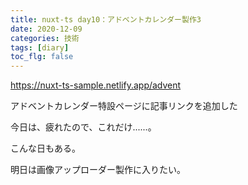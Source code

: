 ```yaml
---
title: nuxt-ts day10：アドベントカレンダー製作3
date: 2020-12-09
categories: 技術
tags: [diary]
toc_flg: false
---
```





https://nuxt-ts-sample.netlify.app/advent

アドベントカレンダー特設ページに記事リンクを追加した

今日は、疲れたので、これだけ......。

こんな日もある。

明日は画像アップローダー製作に入りたい。